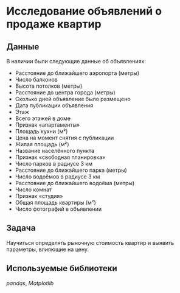 # Исследование объявлений о продаже квартир

## Данные

В наличии были следующие данные об объявлениях:
- Расстояние до ближайшего аэропорта (метры)  
- Число балконов  
- Высота потолков (метры)  
- Расстояние до центра города (метры)  
- Сколько дней объявление было размещено  
- Дата публикации объявления  
- Этаж  
- Всего этажей в доме  
- Признак «апартаменты»  
- Площадь кухни (м²)  
- Цена на момент снятия с публикации  
- Жилая площадь (м²)  
- Название населённого пункта  
- Признак «свободная планировка»  
- Число парков в радиусе 3 км  
- Расстояние до ближайшего парка (метры)  
- Число водоёмов в радиусе 3 км  
- Расстояние до ближайшего водоёма (метры)  
- Число комнат  
- Признак «студия»  
- Общая площадь квартиры (м²)  
- Число фотографий в объявлении  

## Задача

Научиться определять рыночную стоимость квартир и выявить параметры, влияющие на цену.

## Используемые библиотеки

*pandas*, *Matplotlib*
